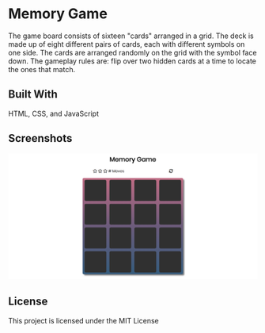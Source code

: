 # Memory Game
The game board consists of sixteen "cards" arranged in a grid. The deck is made up of eight different pairs of cards, each with different symbols on one side. The cards are arranged randomly on the grid with the symbol face down. The gameplay rules are: flip over two hidden cards at a time to locate the ones that match.

## Built With
HTML, CSS, and JavaScript

## Screenshots

![Project Screenshot](/images/screenshot.png "Project Screenshot")

## License
This project is licensed under the MIT License

